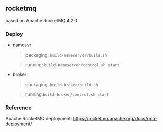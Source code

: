 ## rocketmq ##

based on Apache RcoketMQ 4.2.0


### Deploy ###

* namesvr

	> packaging: ```build-nameserver/build.sh```

	> running:  ```build-nameserver/control.sh start```
* broker 

	> packaging:  ```build-broker/build.sh```

	> running:```build-broker/control.sh start```

### Reference ###
Apache RocketMQ deployment: <https://rocketmq.apache.org/docs/rmq-deployment/>
